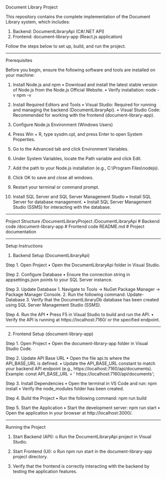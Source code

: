 Document Library Project

This repository contains the complete implementation of the Document Library system, which includes:

1.	Backend: DocumentLibraryApi (C#/.NET API)
2.	Frontend: document-library-app (React.js application)
   
Follow the steps below to set up, build, and run the project.
________________________________________
Prerequisites

Before you begin, ensure the following software and tools are installed on your machine:

1. Install Node.js and npm
  •	Download and install the latest stable version of Node.js from the Node.js Official Website.
  •	Verify installation:
    node -v
    npm -v

2. Install Required Editors and Tools
  •	Visual Studio: Required for running and managing the backend (DocumentLibraryApi).
  •	Visual Studio Code: Recommended for working with the frontend (document-library-app).

3. Configure Node.js Environment (Windows Users)
  1.	Press Win + R, type sysdm.cpl, and press Enter to open System Properties.
  2.	Go to the Advanced tab and click Environment Variables.
  3.	Under System Variables, locate the Path variable and click Edit.
  4.	Add the path to your Node.js installation (e.g., C:\Program Files\nodejs\).
  5.	Click OK to save and close all windows.
  6.	Restart your terminal or command prompt.

4. Install SQL Server and SQL Server Management Studio
  •	Install SQL Server for database management.
  •	Install SQL Server Management Studio (SSMS) for interacting with the database.

________________________________________
Project Structure
/DocumentLibraryProject
    /DocumentLibraryApi        # Backend code
    /document-library-app      # Frontend code
    README.md                  # Project documentation

________________________________________
Setup Instructions

  1. Backend Setup (DocumentLibraryApi)

  Step 1. Open Project
      •	Open the DocumentLibraryApi folder in Visual Studio.

  Step 2. Configure Database
      •	Ensure the connection string in appsettings.json points to your SQL Server instance.

  Step 3. Update Database
      1.	Navigate to Tools -> NuGet Package Manager -> Package Manager Console.
      2.	Run the following command:
          Update-Database
      3.	Verify that the DocumentLibraryDb database has been created using SQL Server Management Studio (SSMS).

  Step 4. Run the API
      •	Press F5 in Visual Studio to build and run the API.
      •	Verify the API is running at https://localhost:7160/ or the specified endpoint.
      
________________________________________
2. Frontend Setup (document-library-app)

  Step 1. Open Project
    •	Open the document-library-app folder in Visual Studio Code.
 
  Step 2. Update API Base URL
    •	Open the file api.ts where the API_BASE_URL is defined.
    •	Update the API_BASE_URL constant to match your backend API endpoint (e.g., https://localhost:7160/api/documents). Example:
      const API_BASE_URL = ' https://localhost:7160/api/documents';
  
  Step 3. Install Dependencies
    •	Open the terminal in VS Code and run:
      npm install
    •	Verify the node_modules folder has been created.
 
  Step 4. Build the Project
    •	Run the following command:
      npm run build
  
  Step 5. Start the Application
    •	Start the development server:
      npm run start
    •	Open the application in your browser at http://localhost:3000/.
    
________________________________________
Running the Project

  1.	Start Backend (API):
    o	Run the DocumentLibraryApi project in Visual Studio.
  
  2.	Start Frontend (UI):
    o	Run npm run start in the document-library-app project directory.
  
  3.	Verify that the frontend is correctly interacting with the backend by testing the application features.

